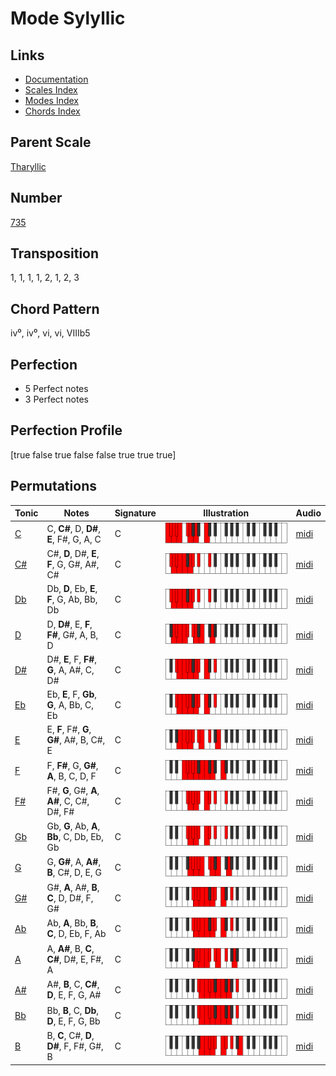 # Mode Sylyllic

## Links

- [Documentation](README.md)
- [Scales Index](Scales.md)
- [Modes Index](Modes.md)
- [Chords Index](Chords.md)

## Parent Scale

[Tharyllic](ScaleTharyllic.md)

## Number

[735](https://ianring.com/musictheory/scales/735)

## Transposition

1, 1, 1, 1, 2, 1, 2, 3

## Chord Pattern

iv⁰, iv⁰, vi, vi, VIIIb5

## Perfection

- 5 Perfect notes
- 3 Perfect notes

## Perfection Profile

[true false true false false true true true]

## Permutations

| Tonic | Notes | Signature | Illustration | Audio |
|-------|-------|-----------|--------------|-------|
| [C](ModeCNaturalSylyllic.md) | C, **C#**, D, **D#**, **E**, F#, G, A, C | C | ![CNaturalSylyllic](ModeCNaturalSylyllic.png) | [midi](https://github.com/edipermadi/music/blob/main/docs/ModeCNaturalSylyllic.mid?raw=true) |
| [C#](ModeCSharpSylyllic.md) | C#, **D**, D#, **E**, **F**, G, G#, A#, C# | C | ![CSharpSylyllic](ModeCSharpSylyllic.png) | [midi](https://github.com/edipermadi/music/blob/main/docs/ModeCSharpSylyllic.mid?raw=true) |
| [Db](ModeDFlatSylyllic.md) | Db, **D**, Eb, **E**, **F**, G, Ab, Bb, Db | C | ![DFlatSylyllic](ModeDFlatSylyllic.png) | [midi](https://github.com/edipermadi/music/blob/main/docs/ModeDFlatSylyllic.mid?raw=true) |
| [D](ModeDNaturalSylyllic.md) | D, **D#**, E, **F**, **F#**, G#, A, B, D | C | ![DNaturalSylyllic](ModeDNaturalSylyllic.png) | [midi](https://github.com/edipermadi/music/blob/main/docs/ModeDNaturalSylyllic.mid?raw=true) |
| [D#](ModeDSharpSylyllic.md) | D#, **E**, F, **F#**, **G**, A, A#, C, D# | C | ![DSharpSylyllic](ModeDSharpSylyllic.png) | [midi](https://github.com/edipermadi/music/blob/main/docs/ModeDSharpSylyllic.mid?raw=true) |
| [Eb](ModeEFlatSylyllic.md) | Eb, **E**, F, **Gb**, **G**, A, Bb, C, Eb | C | ![EFlatSylyllic](ModeEFlatSylyllic.png) | [midi](https://github.com/edipermadi/music/blob/main/docs/ModeEFlatSylyllic.mid?raw=true) |
| [E](ModeENaturalSylyllic.md) | E, **F**, F#, **G**, **G#**, A#, B, C#, E | C | ![ENaturalSylyllic](ModeENaturalSylyllic.png) | [midi](https://github.com/edipermadi/music/blob/main/docs/ModeENaturalSylyllic.mid?raw=true) |
| [F](ModeFNaturalSylyllic.md) | F, **F#**, G, **G#**, **A**, B, C, D, F | C | ![FNaturalSylyllic](ModeFNaturalSylyllic.png) | [midi](https://github.com/edipermadi/music/blob/main/docs/ModeFNaturalSylyllic.mid?raw=true) |
| [F#](ModeFSharpSylyllic.md) | F#, **G**, G#, **A**, **A#**, C, C#, D#, F# | C | ![FSharpSylyllic](ModeFSharpSylyllic.png) | [midi](https://github.com/edipermadi/music/blob/main/docs/ModeFSharpSylyllic.mid?raw=true) |
| [Gb](ModeGFlatSylyllic.md) | Gb, **G**, Ab, **A**, **Bb**, C, Db, Eb, Gb | C | ![GFlatSylyllic](ModeGFlatSylyllic.png) | [midi](https://github.com/edipermadi/music/blob/main/docs/ModeGFlatSylyllic.mid?raw=true) |
| [G](ModeGNaturalSylyllic.md) | G, **G#**, A, **A#**, **B**, C#, D, E, G | C | ![GNaturalSylyllic](ModeGNaturalSylyllic.png) | [midi](https://github.com/edipermadi/music/blob/main/docs/ModeGNaturalSylyllic.mid?raw=true) |
| [G#](ModeGSharpSylyllic.md) | G#, **A**, A#, **B**, **C**, D, D#, F, G# | C | ![GSharpSylyllic](ModeGSharpSylyllic.png) | [midi](https://github.com/edipermadi/music/blob/main/docs/ModeGSharpSylyllic.mid?raw=true) |
| [Ab](ModeAFlatSylyllic.md) | Ab, **A**, Bb, **B**, **C**, D, Eb, F, Ab | C | ![AFlatSylyllic](ModeAFlatSylyllic.png) | [midi](https://github.com/edipermadi/music/blob/main/docs/ModeAFlatSylyllic.mid?raw=true) |
| [A](ModeANaturalSylyllic.md) | A, **A#**, B, **C**, **C#**, D#, E, F#, A | C | ![ANaturalSylyllic](ModeANaturalSylyllic.png) | [midi](https://github.com/edipermadi/music/blob/main/docs/ModeANaturalSylyllic.mid?raw=true) |
| [A#](ModeASharpSylyllic.md) | A#, **B**, C, **C#**, **D**, E, F, G, A# | C | ![ASharpSylyllic](ModeASharpSylyllic.png) | [midi](https://github.com/edipermadi/music/blob/main/docs/ModeASharpSylyllic.mid?raw=true) |
| [Bb](ModeBFlatSylyllic.md) | Bb, **B**, C, **Db**, **D**, E, F, G, Bb | C | ![BFlatSylyllic](ModeBFlatSylyllic.png) | [midi](https://github.com/edipermadi/music/blob/main/docs/ModeBFlatSylyllic.mid?raw=true) |
| [B](ModeBNaturalSylyllic.md) | B, **C**, C#, **D**, **D#**, F, F#, G#, B | C | ![BNaturalSylyllic](ModeBNaturalSylyllic.png) | [midi](https://github.com/edipermadi/music/blob/main/docs/ModeBNaturalSylyllic.mid?raw=true) |
